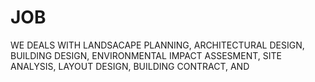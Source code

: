 # JOB
WE DEALS WITH LANDSACAPE PLANNING, ARCHITECTURAL DESIGN, BUILDING DESIGN, ENVIRONMENTAL IMPACT ASSESMENT, SITE ANALYSIS, LAYOUT DESIGN, BUILDING CONTRACT, AND 
